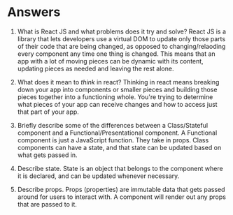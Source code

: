 # Answers

1.  What is React JS and what problems does it try and solve? React JS is a library that lets developers use a virtual DOM to update only those parts of their code that are being changed, as opposed to changing/relaoding every component any time one thing is changed. This means that an app with a lot of moving pieces can be dynamic with its content, updating pieces as needed and leaving the rest alone.

2.  What does it mean to _think_ in react? Thinking in react means breaking down your app into components or smaller pieces and building those pieces together into a functioning whole. You're trying to determine what pieces of your app can receive changes and how to access just that part of your app.

3.  Briefly describe some of the differences between a Class/Stateful component and a Functional/Presentational component. A Functional component is just a JavaScript function. They take in props. Class components can have a state, and that state can be updated based on what gets passed in.

4.  Describe state. State is an object that belongs to the component where it is declared, and can be updated whenever necessary.

5.  Describe props. Props (properties) are immutable data that gets passed around for users to interact with. A component will render out any props that are passed to it.
